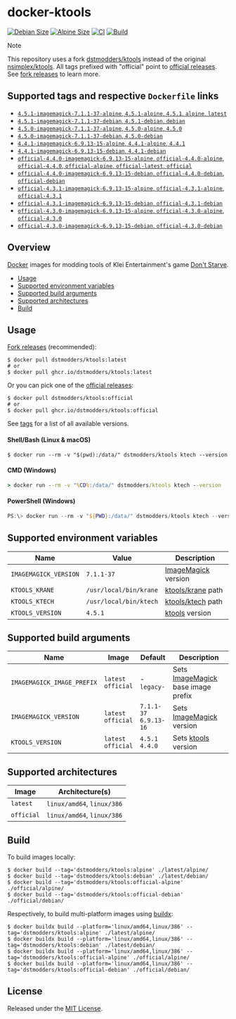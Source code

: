 # docker-ktools

[![Debian Size]](https://hub.docker.com/r/dstmodders/ktools)
[![Alpine Size]](https://hub.docker.com/r/dstmodders/ktools)
[![CI]](https://github.com/dstmodders/docker-ktools/actions/workflows/ci.yml)
[![Build]](https://github.com/dstmodders/docker-ktools/actions/workflows/build.yml)

> [!NOTE]
> This repository uses a fork [dstmodders/ktools] instead of the original
> [nsimplex/ktools]. All tags prefixed with "official" point to
> [official releases]. See [fork releases] to learn more.

## Supported tags and respective `Dockerfile` links

- [`4.5.1-imagemagick-7.1.1-37-alpine`, `4.5.1-alpine`, `4.5.1`, `alpine`, `latest`](https://github.com/dstmodders/docker-ktools/blob/e9696a2d4ce5a1259e720fcaf8e92a47429d0914/latest/alpine/Dockerfile)
- [`4.5.1-imagemagick-7.1.1-37-debian`, `4.5.1-debian`, `debian`](https://github.com/dstmodders/docker-ktools/blob/e9696a2d4ce5a1259e720fcaf8e92a47429d0914/latest/debian/Dockerfile)
- [`4.5.0-imagemagick-7.1.1-37-alpine`, `4.5.0-alpine`, `4.5.0`](https://github.com/dstmodders/docker-ktools/blob/e9696a2d4ce5a1259e720fcaf8e92a47429d0914/latest/alpine/Dockerfile)
- [`4.5.0-imagemagick-7.1.1-37-debian`, `4.5.0-debian`](https://github.com/dstmodders/docker-ktools/blob/e9696a2d4ce5a1259e720fcaf8e92a47429d0914/latest/debian/Dockerfile)
- [`4.4.1-imagemagick-6.9.13-15-alpine`, `4.4.1-alpine`, `4.4.1`](https://github.com/dstmodders/docker-ktools/blob/e9696a2d4ce5a1259e720fcaf8e92a47429d0914/latest/alpine/Dockerfile)
- [`4.4.1-imagemagick-6.9.13-15-debian`, `4.4.1-debian`](https://github.com/dstmodders/docker-ktools/blob/e9696a2d4ce5a1259e720fcaf8e92a47429d0914/latest/debian/Dockerfile)
- [`official-4.4.0-imagemagick-6.9.13-15-alpine`, `official-4.4.0-alpine`, `official-4.4.0`, `official-alpine`, `official-latest`, `official`](https://github.com/dstmodders/docker-ktools/blob/e9696a2d4ce5a1259e720fcaf8e92a47429d0914/official/alpine/Dockerfile)
- [`official-4.4.0-imagemagick-6.9.13-15-debian`, `official-4.4.0-debian`, `official-debian`](https://github.com/dstmodders/docker-ktools/blob/e9696a2d4ce5a1259e720fcaf8e92a47429d0914/official/debian/Dockerfile)
- [`official-4.3.1-imagemagick-6.9.13-15-alpine`, `official-4.3.1-alpine`, `official-4.3.1`](https://github.com/dstmodders/docker-ktools/blob/e9696a2d4ce5a1259e720fcaf8e92a47429d0914/official/alpine/Dockerfile)
- [`official-4.3.1-imagemagick-6.9.13-15-debian`, `official-4.3.1-debian`](https://github.com/dstmodders/docker-ktools/blob/e9696a2d4ce5a1259e720fcaf8e92a47429d0914/official/debian/Dockerfile)
- [`official-4.3.0-imagemagick-6.9.13-15-alpine`, `official-4.3.0-alpine`, `official-4.3.0`](https://github.com/dstmodders/docker-ktools/blob/e9696a2d4ce5a1259e720fcaf8e92a47429d0914/official/alpine/Dockerfile)
- [`official-4.3.0-imagemagick-6.9.13-15-debian`, `official-4.3.0-debian`](https://github.com/dstmodders/docker-ktools/blob/e9696a2d4ce5a1259e720fcaf8e92a47429d0914/official/debian/Dockerfile)

## Overview

[Docker] images for modding tools of Klei Entertainment's game [Don't Starve].

- [Usage](#usage)
- [Supported environment variables](#supported-environment-variables)
- [Supported build arguments](#supported-build-arguments)
- [Supported architectures](#supported-architectures)
- [Build](#build)

## Usage

[Fork releases] (recommended):

```shell
$ docker pull dstmodders/ktools:latest
# or
$ docker pull ghcr.io/dstmodders/ktools:latest
```

Or you can pick one of the [official releases]:

```shell
$ docker pull dstmodders/ktools:official
# or
$ docker pull ghcr.io/dstmodders/ktools:official
```

See [tags] for a list of all available versions.

#### Shell/Bash (Linux & macOS)

```shell
$ docker run --rm -v "$(pwd):/data/" dstmodders/ktools ktech --version
```

#### CMD (Windows)

```cmd
> docker run --rm -v "%CD%:/data/" dstmodders/ktools ktech --version
```

#### PowerShell (Windows)

```powershell
PS:\> docker run --rm -v "${PWD}:/data/" dstmodders/ktools ktech --version
```

## Supported environment variables

| Name                  | Value                  | Description           |
| --------------------- | ---------------------- | --------------------- |
| `IMAGEMAGICK_VERSION` | `7.1.1-37`             | [ImageMagick] version |
| `KTOOLS_KRANE`        | `/usr/local/bin/krane` | [ktools/krane] path   |
| `KTOOLS_KTECH`        | `/usr/local/bin/ktech` | [ktools/ktech] path   |
| `KTOOLS_VERSION`      | `4.5.1`                | [ktools] version      |

## Supported build arguments

| Name                       | Image                    | Default                     | Description                          |
| -------------------------- | ------------------------ | --------------------------- | ------------------------------------ |
| `IMAGEMAGICK_IMAGE_PREFIX` | `latest`<br />`official` | -<br />`legacy-`            | Sets [ImageMagick] base image prefix |
| `IMAGEMAGICK_VERSION`      | `latest`<br />`official` | `7.1.1-37`<br />`6.9.13-16` | Sets [ImageMagick] version           |
| `KTOOLS_VERSION`           | `latest`<br />`official` | `4.5.1`<br />`4.4.0`        | Sets [ktools] version                |

## Supported architectures

| Image      | Architecture(s)            |
| ---------- | -------------------------- |
| `latest`   | `linux/amd64`, `linux/386` |
| `official` | `linux/amd64`, `linux/386` |

## Build

To build images locally:

```shell
$ docker build --tag='dstmodders/ktools:alpine' ./latest/alpine/
$ docker build --tag='dstmodders/ktools:debian' ./latest/debian/
$ docker build --tag='dstmodders/ktools:official-alpine' ./official/alpine/
$ docker build --tag='dstmodders/ktools:official-debian' ./official/debian/
```

Respectively, to build multi-platform images using [buildx]:

```shell
$ docker buildx build --platform='linux/amd64,linux/386' --tag='dstmodders/ktools:alpine' ./latest/alpine/
$ docker buildx build --platform='linux/amd64,linux/386' --tag='dstmodders/ktools:debian' ./latest/debian/
$ docker buildx build --platform='linux/amd64,linux/386' --tag='dstmodders/ktools:official-alpine' ./official/alpine/
$ docker buildx build --platform='linux/amd64,linux/386' --tag='dstmodders/ktools:official-debian' ./official/debian/
```

## License

Released under the [MIT License](https://opensource.org/licenses/MIT).

[alpine size]: https://img.shields.io/docker/image-size/dstmodders/ktools/alpine?label=alpine%20size&logo=docker
[build]: https://img.shields.io/github/actions/workflow/status/dstmodders/docker-ktools/build.yml?branch=main&label=build&logo=github
[buildx]: https://github.com/docker/buildx
[ci]: https://img.shields.io/github/actions/workflow/status/dstmodders/docker-ktools/ci.yml?branch=main&label=ci&logo=github
[debian size]: https://img.shields.io/docker/image-size/dstmodders/ktools/debian?label=debian%20size&logo=docker
[docker]: https://www.docker.com/
[don't starve]: https://www.klei.com/games/dont-starve
[dstmodders/ktools]: https://github.com/dstmodders/ktools
[fork releases]: https://github.com/dstmodders/ktools/releases
[imagemagick]: https://imagemagick.org/index.php
[ktools/krane]: https://github.com/dstmodders/ktools?tab=readme-ov-file#krane
[ktools/ktech]: https://github.com/dstmodders/ktools?tab=readme-ov-file#ktech
[ktools]: https://github.com/dstmodders/ktools
[nsimplex/ktools]: https://github.com/nsimplex/ktools
[official releases]: https://github.com/nsimplex/ktools/releases
[tags]: https://hub.docker.com/r/dstmodders/ktools/tags
